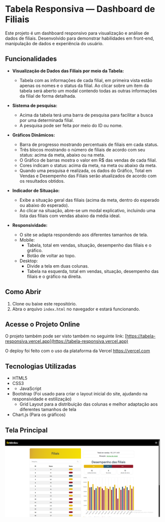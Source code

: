 # Tabela Responsiva — Dashboard de Filiais

Este projeto é um dashboard responsivo para visualização e análise de dados de filiais. 
Desenvolvido para demonstrar habilidades em front-end, manipulação de dados e experiência do usuário.

## Funcionalidades

- **Visualização de Dados das Filiais por meio da Tabela:**
  - Tabela com as informações de cada filial, em primeira vista estão apenas os nomes e o status da filial. Ao clicar sobre um item da tabela será aberto um modal contendo todas as outras informações da filial de forma detalhada.

- **Sistema de pesquisa:**
  - Acima da tabela terá uma barra de pesquisa para facilitar a busca por uma determinada filial.
  - A pesquisa pode ser feita por meio do ID ou nome.

- **Gráficos Dinâmicos:**
  - Barra de progresso mostrando percentuais de filiais em cada status.
  - Três blocos mostrando o número de filiais de acordo com seu status: acima da meta, abaixo ou na meta.
  - O Gráfico de barras mostra o valor em R$ das vendas de cada filial.
  - Cores indicam o status: acima da meta, na meta ou abaixo da meta.
  - Quando uma pesquisa é realizada, os dados do Gráfico, Total em Vendas e Desempenho das Filiais serão atualizados de acordo com os resultados obtidos.

- **Indicador de Situação:**
  - Exibe a situação geral das filiais (acima da meta, dentro do esperado ou abaixo do esperado).
  - Ao clicar na situação, abre-se um modal explicativo, incluindo uma lista das filiais com vendas abaixo da média ideal.

- **Responsividade:**
  - O site se adapta respondendo aos diferentes tamanhos de tela.
  - Mobile:
    - Tabela, total em vendas, situação, desempenho das filiais e o gráfico. 
    - Botão de voltar ao topo.
  - Desktop:
    - Divide a tela em duas colunas.
    - Tabela na esquerda, total em vendas, situação, desempenho das filiais e o gráfico na direita.

## Como Abrir

1. Clone ou baixe este repositório.
2. Abra o arquivo `index.html` no navegador e estará funcionando.

## Acesse o Projeto Online

O projeto também pode ser visto também no seguinte link: [https://tabela-responsiva.vercel.app](https://tabela-responsiva.vercel.app)

O deploy foi feito com o uso da plataforma da Vercel https://vercel.com

## Tecnologias Utilizadas
- HTML5
- CSS3
- - JavaScript
- Bootstrap (Foi usado para criar o layout inicial do site, ajudando na responsividade e estilização)
  - Grid Layout para a distribuição das colunas e melhor adaptação aos diferentes tamanhos de tela
- Chart.js (Para os gráficos)

## Tela Principal
![img_1.png](img_1.png)
